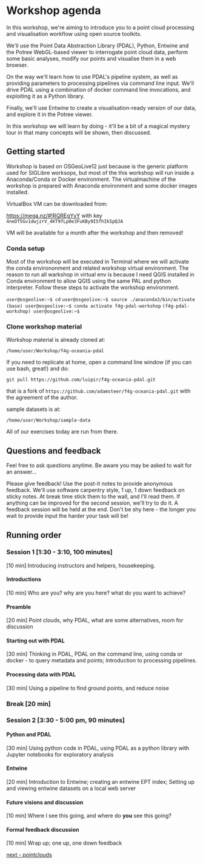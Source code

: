 # Workshop agenda

In this workshop, we're aiming to introduce you to a point cloud processing and visualisation workflow using open source toolkits.

We'll use the Point Data Abstraction Library (PDAL), Python, Entwine and the Potree WebGL-based viewer to interrogate point cloud data, perform some basic analyses, modify our points and visualise them in a web browser.

On the way we'll learn how to use PDAL's pipeline system, as well as providing parameters to processing pipelines via command line input. We'll drive PDAL using a combination of docker command line invocations, and exploiting it as a Python library.

Finally, we'll use Entwine to create a visualisation-ready version of our data, and explore it in the Potree viewer.

In this workshop we will learn by doing - it'll be a bit of a magical mystery tour in that many concepts will be shown, then discussed.

## Getting started

Workshop is based on OSGeoLive12 just because is the generic platform used for SIGLibre worksops, but most of the this workshop will run inside a Anaconda/Conda or Docker environment. The virtualmachine of the workshop is prepared with Anaconda environment and some docker images installed.

VirtualBox VM can be downloaded from: 

https://mega.nz/#!RQREgYyY with key `4neDT5Gv1dwjzrV_4KT9fLp0e3FuKBy9I5fhIk5pQJA`

VM will be available for a month after the workshop and then removed!

### Conda setup

Most of the workshop will be executed in Terminal where we will activate the conda environonment and related workshop virtual environment.
The reason to run all warkshop in virtual env is because I need QGIS installed in Conda environment to allow QGIS using the same PAL and python interpreter.
Follow these steps to activate the workshop environment.

`user@osgeolive:~$ cd`
`user@osgeolive:~$ source ./anaconda3/bin/activate`
`(base) user@osgeolive:~$ conda activate f4g-pdal-workshop`
`(f4g-pdal-workshop) user@osgeolive:~$`

### Clone workshop material

Workshop material is already cloned at:

`/home/user/Workshop/f4g-oceania-pdal`

If you need to replicate at home, open a command line window (if you can use bash, great!) and do:

`git pull https://github.com/luipir/f4g-oceania-pdal.git`

that is a fork of `https://github.com/adamsteer/f4g-oceania-pdal.git` with the agreement of the author.

sample datasets is at:

`/home/user/Workshop/sample-data`

All of our exercises today are run from there.

## Questions and feedback

Feel free to ask questions anytime. Be aware you may be asked to wait for an answer...

Please give feedback! Use the post-it notes to provide anonymous feedback. We'll use software carpentry style, 1 up, 1 down feedback on sticky notes. At break time stick them to the wall, and I'll read them. If anything can be improved for the second session, we'll try to do it. A feedback session will be held at the end. Don't be shy here - the longer you wait to provide input the harder your task will be!

## Running order

### Session 1 [1:30 - 3:10, 100 minutes]
[10 min] Introducing instructors and helpers, housekeeping.

#### Introductions
[10 min] Who are you? why are you here? what do you want to achieve?

#### Preamble
[20 min] Point clouds, why PDAL, what are some alternatives, room for discussion

#### Starting out with PDAL
[30 min] Thinking in PDAL, PDAL on the command line, using conda or docker - to query metadata and points; Introduction to processing pipelines.

#### Processing data with PDAL
[30 min] Using a pipeline to find ground points, and reduce noise

### Break [20 min]

### Session 2 [3:30 - 5:00 pm, 90 minutes]

#### Python and PDAL
[30 min] Using python code in PDAL, using PDAL as a python library with Jupyter notebooks for exploratory analysis

#### Entwine
[20 min] Introduction to Entwine; creating an entwine EPT index; Setting up and viewing entwine datasets on a local web server


#### Future visions and discussion

[10 min] Where I see this going, and where do **you** see this going?

#### Formal feedback discussion
[10 min] Wrap up; one up, one down feedback

[next - pointclouds](0-pointclouds.md)
